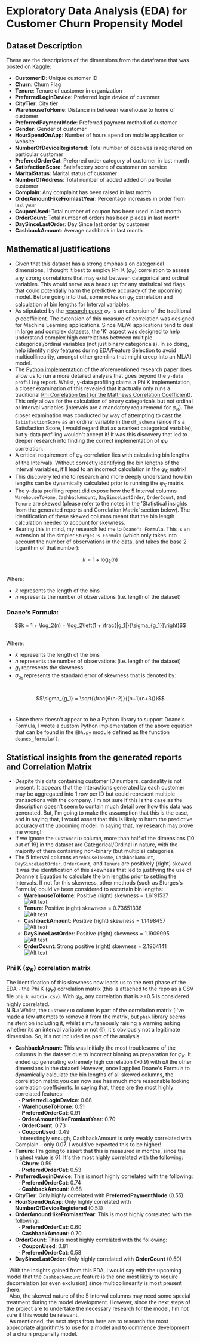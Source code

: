# Exploratory Data Analysis (EDA) for Customer Churn Propensity Model
## Dataset Description
These are the descriptions of the dimensions from the dataframe that was posted on <a href='https://www.kaggle.com/datasets/ankitverma2010/ecommerce-customer-churn-analysis-and-prediction'>Kaggle</a>:
- <b>CustomerID</b>: Unique customer ID
- <b>Churn</b>: Churn Flag
- <b>Tenure</b>: Tenure of customer in organization
- <b>PreferredLoginDevice</b>: Preferred login device of customer
- <b>CityTier</b>: City tier
- <b>WarehouseToHome</b>: Distance in between warehouse to home of customer
- <b>PreferredPaymentMode</b>: Preferred payment method of customer
- <b>Gender</b>: Gender of customer
- <b>HourSpendOnApp</b>: Number of hours spend on mobile application or website
- <b>NumberOfDeviceRegistered</b>: Total number of deceives is registered on particular customer
- <b>PreferedOrderCat</b>: Preferred order category of customer in last month
- <b>SatisfactionScore</b>: Satisfactory score of customer on service
- <b>MaritalStatus</b>: Marital status of customer
- <b>NumberOfAddress</b>: Total number of added added on particular customer
- <b>Complain</b>: Any complaint has been raised in last month
- <b>OrderAmountHikeFromlastYear</b>: Percentage increases in order from last year
- <b>CouponUsed</b>: Total number of coupon has been used in last month
- <b>OrderCount</b>: Total number of orders has been places in last month
- <b>DaySinceLastOrder</b>: Day Since last order by customer
- <b>CashbackAmount</b>: Average cashback in last month

## Mathematical justifications
- Given that this dataset has a strong emphasis on categorical dimensions, I thought it best to employ Phi K ($φ_K$) correlation to assess any strong correlations that may exist between categorical and ordinal variables. This would serve as a heads up for any statistical red flags that could potentially harm the predictive accuracy of the upcoming model. Before going into that, some notes on $φ_K$ correlation and calculation of bin lengths for Interval variables.
- As stipulated by the <a href='https://arxiv.org/pdf/1811.11440'>research paper</a> $φ_K$ is an extension of the traditional $φ$ coefficient. The extension of this measure of correlation was designed for Machine Learning applications. Since ML/AI applications tend to deal in large and complex datasets, the 'K' aspect was designed to help understand complex high correlations between multiple categorical/ordinal variables (not just binary categoricals). In so doing, help identify risky features during EDA/Feature Selection to avoid multicollinearity, amongst other gremlins that might creep into an ML/AI model.
- The <a href='https://phik.readthedocs.io/en/latest/'>Python implementation</a> of the aforementioned research paper does allow us to run a more detailed analysis that goes beyond the `y-data profiling` report. Whilst, y-data profiling claims a Phi K implementation, a closer examination of this revealed that it actually only runs a traditional <a href='https://en.wikipedia.org/wiki/Phi_coefficient'>Phi Correlation test (or the Matthews Correlation Coefficient)</a>. This only allows for the calculation of binary categoricals but not ordinal or interval variables (intervals are a mandatory requiremend for $φ_K$). The closer examination was conducted by way of attempting to cast the `SatisfactionScore` as an ordinal variable in the `df_schema` (since it's a Satisfaction Score, I would regard that as a ranked categorical variable), but y-data profiling wouldn't accept it! It was this discovery that led to deeper research into finding the correct implementation of $φ_K$ correlation.
- A critical requirement of $φ_K$ correlation lies with calculating bin lengths of the Intervals. Without correctly identifying the bin lengths of the Interval variables, it'll lead to an incorrect calculation in the $φ_K$ matrix!
- This discovery led me to research and more deeply understand how bin lengths can be dynamically calculated prior to running the $φ_K$ matrix.
- The y-data profiling report did expose how the 5 Interval columns `WarehouseToHome`, `CashbackAmount`, `DaySinceLastOrder`, `OrderCount`, and `Tenure` are skewed (please refer to the notes in the 'Statistical insights from the generated reports and Correlation Matrix' section below). The identification of these skewed columns meant that the bin length calculation needed to account for skewness.
- Bearing this in mind, my research led me to `Doane's Formula`. This is an extension of the simpler `Sturges's Formula` (which only takes into account the number of observations in the data, and takes the base 2 logarithm of that number):<br>
<!-- centered equation -->
$$k = 1 + \log_2(n)$$
<!-- centered equation -->
<br>Where:<br>
- $k$ represents the length of the bins<br>
- $n$ represents the number of observations (i.e. length of the dataset)<br>
### Doane's Formula:<br>
<!-- centered equation -->
$$k = 1 + \log_2(n) + \log_2\left(1 + \frac{|g_1|}{\sigma_{g_1}}\right)$$
<!-- centered equation -->
<br>Where:<br> 
- $k$ represents the length of the bins<br>
- $n$ represents the number of observations (i.e. length of the dataset)
- $g_1$ represents the skewness 
- ${\sigma_{g_1}}$ represents the standard error of skewness that is denoted by:
<!-- centered equation -->
<br>$$\sigma_{g_1} = \sqrt{\frac{6(n-2)}{(n+1)(n+3)}}$$<br>
<!-- centered equation -->
- Since there doesn't appear to be a Python library to support Doane's Formula, I wrote a custom Python implementation of the above equation that can be found in the `EDA.py` module defined as the function `doanes_formula()`.

## Statistical insights from the generated reports and Correlation Matrix
- Despite this data containing customer ID numbers, cardinality is not present. It appears that the interactions generated by each customer may be aggregated into 1 row per ID but could represent multiple transactions with the company. I'm not sure if this is the case as the description doesn't seem to contain much detail over how this data was generated. But, I'm going to make the assumption that this is the case, and in saying that, I would assert that this is likely to harm the predictive accuracy of the upcoming model. In saying that, my research may prove me wrong!
- If we ignore the `CustomerID` column, more than half of the dimensions (10 out of 19) in the dataset are Categorical/Ordinal in nature, with the majority of them containing non-binary (but multiple) categories.
- The 5 Interval columns `WarehouseToHome`, `CashbackAmount`, `DaySinceLastOrder`, `OrderCount`, and `Tenure` are positively (right) skewed. It was the identification of this skewness that led to justifying the use of Doanne's Equation to calculate the bin lengths prior to setting the Intervals. If not for this skewness, other methods (such as Sturges's Formula) could've been considered to ascertain bin lengths:
    - <b>WarehouseToHome</b>: Positive (right) skewness = 1.6191537 <br>
    ![Alt text](image.png)
    - <b>Tenure</b>: Positive (right) skewness = 0.73651338 <br>
    ![Alt text](image-1.png)
    - <b>CashbackAmount</b>: Positive (right) skewness = 1.1498457 <br>
    ![Alt text](image-2.png)
    - <b>DaySinceLastOrder</b>: Positive (right) skewness = 1.1909995 <br>
    ![Alt text](image-3.png)
    - <b>OrderCount</b>: Strong positive (right) skewness = 2.1964141<br>
    ![Alt text](image-4.png)

### Phi K ($φ_K$) correlation matrix
The identification of this skewness now leads us to the next phase of the EDA - the Phi K ($φ_K$) correlation matrix (this is attached to the repo as a CSV file `phi_k_matrix.csv`). With $φ_K$, any correlation that is >=0.5 is considered highly correlated.<br>
<b>N.B.:</b> Whilst, the `CustomerID` column is part of the correlation matrix (I've made a few attempts to remove it from the matrix, but `phik` library seems insistent on including it, whilst simultaneously raising a warning asking whether its an interval variable or not 🙄), it's obviously not a legitimate dimension. So, it's not included as part of the analysis.
- <b>CashbackAmount</b>: This was initially the most troublesome of the columns in the dataset due to incorrect binning as preparation for $φ_K$. It ended up generating extremely high correlation (>0.9) with <i>all</i> the other dimensions in the dataset! However, once I applied Doane's Formula to dynamically calculate the bin lengths of all skewed columns, the correlation matrix you can now see has much more reasonable looking correlation coefficients. In saying that, these are the most highly correlated features:<br>
&nbsp;&nbsp;- <b>PreferredLoginDevice</b>: 0.68<br>
&nbsp;&nbsp;- <b>WarehouseToHome</b>: 0.51<br>
&nbsp;&nbsp;- <b>PreferedOrderCat</b>: 0.91<br>
&nbsp;&nbsp;- <b>OrderAmountHikeFromlastYear</b>: 0.70<br>
&nbsp;&nbsp;- <b>OrderCount</b>: 0.73<br>
&nbsp;&nbsp;- <b>CouponUsed</b>: 0.49<br>
&nbsp;&nbsp; Interestingly enough, CashbackAmount is only weakly correlated with Complain - only 0.07. I would've expected this to be higher!
- <b>Tenure</b>: I'm going to assert that this is measured in months, since the highest value is 61. It's the most highly correlated with the following:<br>
&nbsp;&nbsp;- <b>Churn</b>: 0.59<br>
&nbsp;&nbsp;- <b>PreferedOrderCat</b>: 0.53<br>
- <b>PreferredLoginDevice</b>: This is most highly correlated with the following:<br>
&nbsp;&nbsp;- <b>PreferedOrderCat</b>: 0.74<br>
&nbsp;&nbsp;- <b>CashbackAmount</b>: 0.68
- <b>CityTier</b>: Only highly correlated with <b>PreferredPaymentMode</b> (0.55)
- <b>HourSpendOnApp</b>: Only highly correlated with <b>NumberOfDeviceRegistered</b> (0.53)
- <b>OrderAmountHikeFromlastYear</b>: This is most highly correlated with the following:<br>
&nbsp;&nbsp;- <b>PreferedOrderCat</b>: 0.60<br>
&nbsp;&nbsp;- <b>CashbackAmount</b>: 0.70
- <b>OrderCount</b>: This is most highly correlated with the following:<br>
&nbsp;&nbsp;- <b>CouponUsed</b>: 0.81<br>
&nbsp;&nbsp;- <b>PreferedOrderCat</b>: 0.58
- <b>DaySinceLastOrder</b>: Only highly correlated with <b>OrderCount</b> (0.50)

&nbsp;&nbsp;With the insights gained from this EDA, I would say with the upcoming model that the `CashbackAmount` feature is the one most likely to require decorrelation (or even exclusion) since multicollinearity is most present there.<br>
&nbsp;&nbsp;Also, the skewed nature of the 5 interval columns may need some special treatment during the model development. However, since the next steps of the project are to undertake the necessary research for the model, I'm not sure if this would be relevant.<br>
&nbsp;&nbsp;As mentioned, the next steps from here are to research the most appropriate algorithm/s to use for a model and to commence development of a churn propensity model.